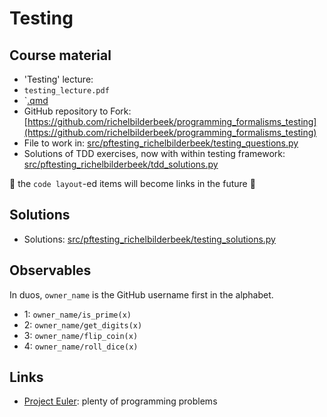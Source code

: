 # Testing

## Course material

 * 'Testing' lecture:
  * `testing_lecture.pdf`
  * `[.qmd](testing_lecture/testing_lecture.qmd)
 * GitHub repository to Fork: [https://github.com/richelbilderbeek/programming_formalisms_testing](https://github.com/richelbilderbeek/programming_formalisms_testing)
  * File to work in: [src/pftesting_richelbilderbeek/testing_questions.py](https://github.com/richelbilderbeek/programming_formalisms_testing/blob/master/src/pftesting_richelbilderbeek/testing_questions.py)
  * Solutions of TDD exercises, now with within testing framework: [src/pftesting_richelbilderbeek/tdd_solutions.py](https://github.com/richelbilderbeek/programming_formalisms_testing/blob/master/src/pftesting_richelbilderbeek/tdd_solutions.py)

:construction: the `code layout`-ed items will become links in the future :construction:

## Solutions

 * Solutions: [src/pftesting_richelbilderbeek/testing_solutions.py](https://github.com/richelbilderbeek/programming_formalisms_testing/blob/master/src/pftesting_richelbilderbeek/testing_solutions.py)

## Observables

In duos, `owner_name` is the GitHub username first in the alphabet.

 * 1: `owner_name/is_prime(x)`
 * 2: `owner_name/get_digits(x)`
 * 3: `owner_name/flip_coin(x)`
 * 4: `owner_name/roll_dice(x)`

## Links

 * [Project Euler](https://projecteuler.net/archives): plenty of programming problems
